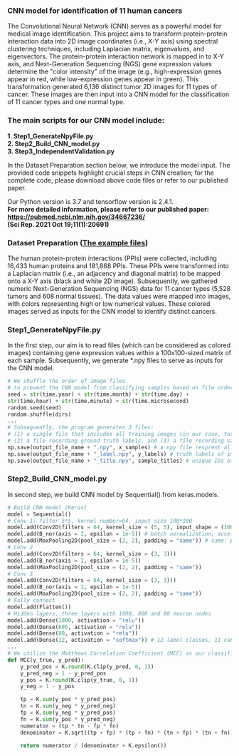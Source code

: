 ### CNN model for identification of 11 human cancers  

The Convolutional Neural Network (CNN) serves as a powerful model for medical image identification. This project aims to transform protein-protein interaction data into 2D image coordinates (i.e., X-Y axis) using spectral clustering techniques, including Laplacian matrix, eigenvalues, and eigenvectors. The protein-protein interaction network is mapped in to X-Y axis, and Next-Generation Sequencing (NGS) gene expression values determine the "color intensity" of the image (e.g., high-expression genes appear in red, while low-expression genes appear in green). This transformation generated 6,136 distinct tumor 2D images for 11 types of cancer. These images are then input into a CNN model for the classification of 11 cancer types and one normal type.

### The main scripts for our CNN model include:  
**1. Step1_GenerateNpyFile.py**  
**2. Step2_Build_CNN_model.py**  
**3. Step3_IndependentValidation.py**  

In the Dataset Preparation section below, we introduce the model input. The provided code snippets highlight crucial steps in CNN creation; for the complete code, please download above code files or refer to our published paper.

Our Python version is 3.7 and tensorflow version is 2.4.1.  
**For more detailed information, please refer to our published paper:**  
**https://pubmed.ncbi.nlm.nih.gov/34667236/**  
**(Sci Rep. 2021 Oct 19;11(1):20691)**
  
  
### Dataset Preparation ([The example files](https://github.com/ChuangYiHsuan/CNN-model-for-identification-of-11-human-cancers/tree/main/input_examples))  
  
The human protein-protein interactions (PPIs) were collected, including 16,433 human proteins and 181,868 PPIs. These PPIs were transformed into a Laplacian matrix (i.e., an adjacency and diagonal matrix) to be mapped onto a X-Y axis (black and white 2D image). Subsequently, we gathered numeric Next-Generation Sequencing (NGS) data for 11 cancer types (5,528 tumors and 608 normal tissues). The data values were mapped into images, with colors representing high or low numerical values. These colored images served as inputs for the CNN model to identify distinct cancers.
  
### Step1_GenerateNpyFile.py  
In the first step, our aim is to read files (which can be considered as colored images) containing gene expression values within a 100x100-sized matrix of each sample. Subsequently, we generate *.npy files to serve as inputs for the CNN model.  
```python
# We shuffle the order of image files
# to prevent the CNN model from classifying samples based on file order.
seed = str(time.year) + str(time.month) + str(time.day) +
str(time.hour) + str(time.minute) + str(time.microsecond)
random.seed(seed)
random.shuffle(dirs)
...
# Subsequently, the program generates 3 files:
# (1) a single file that includes all training images (in our case, totaling 1,228 images),
# (2) a file recording ground truth labels, and (3) a file recording sample IDs.
np.save(output_file_name + ".npy", x_samples) # a npy file resprent all training images  
np.save(output_file_name + "_label.npy", y_labels) # truth labels of images
np.save(output_file_name + "_title.npy", sample_titles) # unique IDs of images
```

### Step2_Build_CNN_model.py  
In second step, we build CNN model by Sequential() from keras.models.  
```python
# Build CNN model (Keras)
model = Sequential()
# Conv 1: filter 5*5, kernel number=64, input size 100*100
model.add(Conv2D(filters = 64, kernel_size = (5, 5), input_shape = (100, 100, 1)))
model.add(B_nor(axis = 2, epsilon = 1e-5)) # batch normalization, accelerate convergence, avoid gradient vanishing/exploding
model.add(MaxPooling2D(pool_size = (2, 2), padding = "same")) # same: padding, "same" size of input
# Conv 2
model.add(Conv2D(filters = 64, kernel_size = (3, 3)))
model.add(B_nor(axis = 2, epsilon = 1e-5))
model.add(MaxPooling2D(pool_size = (2, 2), padding = "same"))
# Conv 3
model.add(Conv2D(filters = 64, kernel_size = (3, 3)))
model.add(B_nor(axis = 2, epsilon = 1e-5))
model.add(MaxPooling2D(pool_size = (2, 2), padding = "same"))
# Fully connect
model.add(Flatten())
# Hidden layers, three layers with 1000, 600 and 80 neuron nodes
model.add(Dense(1000, activation = "relu"))
model.add(Dense(600, activation = "relu"))
model.add(Dense(80, activation = "relu"))
model.add(Dense(12, activation = "softmax")) # 12 label classes, 11 cancers + 1 normal type
...
# We utilize the Matthews Correlation Coefficient (MCC) as our classification metric.
def MCC(y_true, y_pred):
    y_pred_pos = K.round(K.clip(y_pred, 0, 1))
    y_pred_neg = 1 - y_pred_pos
    y_pos = K.round(K.clip(y_true, 0, 1))
    y_neg = 1 - y_pos

    tp = K.sum(y_pos * y_pred_pos)
    tn = K.sum(y_neg * y_pred_neg)
    fp = K.sum(y_neg * y_pred_pos)
    fn = K.sum(y_pos * y_pred_neg)
    numerator = (tp * tn - fp * fn)
    denominator = K.sqrt((tp + fp) * (tp + fn) * (tn + fp) * (tn + fn))

    return numerator / (denominator + K.epsilon())
```
